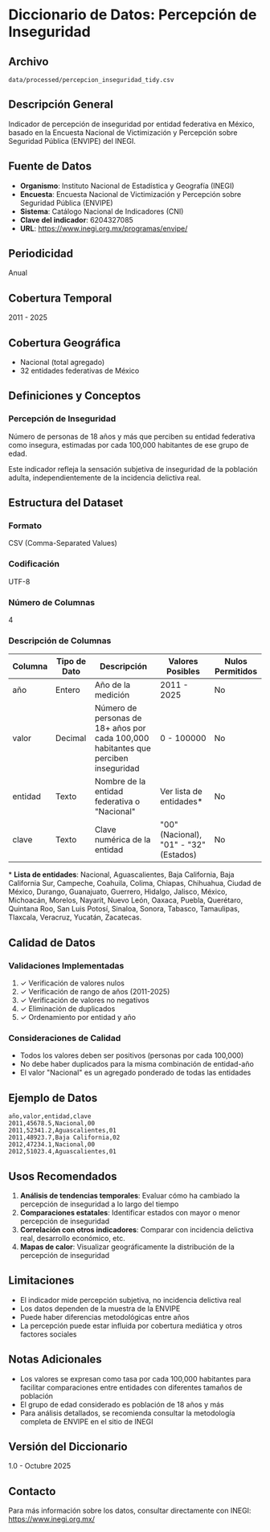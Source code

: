 # Diccionario de Datos: Percepción de Inseguridad

## Archivo
`data/processed/percepcion_inseguridad_tidy.csv`

## Descripción General
Indicador de percepción de inseguridad por entidad federativa en México, basado en la Encuesta Nacional de Victimización y Percepción sobre Seguridad Pública (ENVIPE) del INEGI.

## Fuente de Datos
- **Organismo**: Instituto Nacional de Estadística y Geografía (INEGI)
- **Encuesta**: Encuesta Nacional de Victimización y Percepción sobre Seguridad Pública (ENVIPE)
- **Sistema**: Catálogo Nacional de Indicadores (CNI)
- **Clave del indicador**: 6204327085
- **URL**: https://www.inegi.org.mx/programas/envipe/

## Periodicidad
Anual

## Cobertura Temporal
2011 - 2025

## Cobertura Geográfica
- Nacional (total agregado)
- 32 entidades federativas de México

## Definiciones y Conceptos

### Percepción de Inseguridad
Número de personas de 18 años y más que perciben su entidad federativa como insegura, estimadas por cada 100,000 habitantes de ese grupo de edad.

Este indicador refleja la sensación subjetiva de inseguridad de la población adulta, independientemente de la incidencia delictiva real.

## Estructura del Dataset

### Formato
CSV (Comma-Separated Values)

### Codificación
UTF-8

### Número de Columnas
4

### Descripción de Columnas

| Columna  | Tipo de Dato | Descripción | Valores Posibles | Nulos Permitidos |
|----------|--------------|-------------|------------------|------------------|
| año      | Entero       | Año de la medición | 2011 - 2025 | No |
| valor    | Decimal      | Número de personas de 18+ años por cada 100,000 habitantes que perciben inseguridad | 0 - 100000 | No |
| entidad  | Texto        | Nombre de la entidad federativa o "Nacional" | Ver lista de entidades* | No |
| clave    | Texto        | Clave numérica de la entidad | "00" (Nacional), "01" - "32" (Estados) | No |

\* **Lista de entidades**: Nacional, Aguascalientes, Baja California, Baja California Sur, Campeche, Coahuila, Colima, Chiapas, Chihuahua, Ciudad de México, Durango, Guanajuato, Guerrero, Hidalgo, Jalisco, México, Michoacán, Morelos, Nayarit, Nuevo León, Oaxaca, Puebla, Querétaro, Quintana Roo, San Luis Potosí, Sinaloa, Sonora, Tabasco, Tamaulipas, Tlaxcala, Veracruz, Yucatán, Zacatecas.

## Calidad de Datos

### Validaciones Implementadas
1. ✓ Verificación de valores nulos
2. ✓ Verificación de rango de años (2011-2025)
3. ✓ Verificación de valores no negativos
4. ✓ Eliminación de duplicados
5. ✓ Ordenamiento por entidad y año

### Consideraciones de Calidad
- Todos los valores deben ser positivos (personas por cada 100,000)
- No debe haber duplicados para la misma combinación de entidad-año
- El valor "Nacional" es un agregado ponderado de todas las entidades

## Ejemplo de Datos

```csv
año,valor,entidad,clave
2011,45678.5,Nacional,00
2011,52341.2,Aguascalientes,01
2011,48923.7,Baja California,02
2012,47234.1,Nacional,00
2012,51023.4,Aguascalientes,01
```

## Usos Recomendados

1. **Análisis de tendencias temporales**: Evaluar cómo ha cambiado la percepción de inseguridad a lo largo del tiempo
2. **Comparaciones estatales**: Identificar estados con mayor o menor percepción de inseguridad
3. **Correlación con otros indicadores**: Comparar con incidencia delictiva real, desarrollo económico, etc.
4. **Mapas de calor**: Visualizar geográficamente la distribución de la percepción de inseguridad

## Limitaciones

- El indicador mide percepción subjetiva, no incidencia delictiva real
- Los datos dependen de la muestra de la ENVIPE
- Puede haber diferencias metodológicas entre años
- La percepción puede estar influida por cobertura mediática y otros factores sociales

## Notas Adicionales

- Los valores se expresan como tasa por cada 100,000 habitantes para facilitar comparaciones entre entidades con diferentes tamaños de población
- El grupo de edad considerado es población de 18 años y más
- Para análisis detallados, se recomienda consultar la metodología completa de ENVIPE en el sitio de INEGI

## Versión del Diccionario
1.0 - Octubre 2025

## Contacto
Para más información sobre los datos, consultar directamente con INEGI: https://www.inegi.org.mx/
